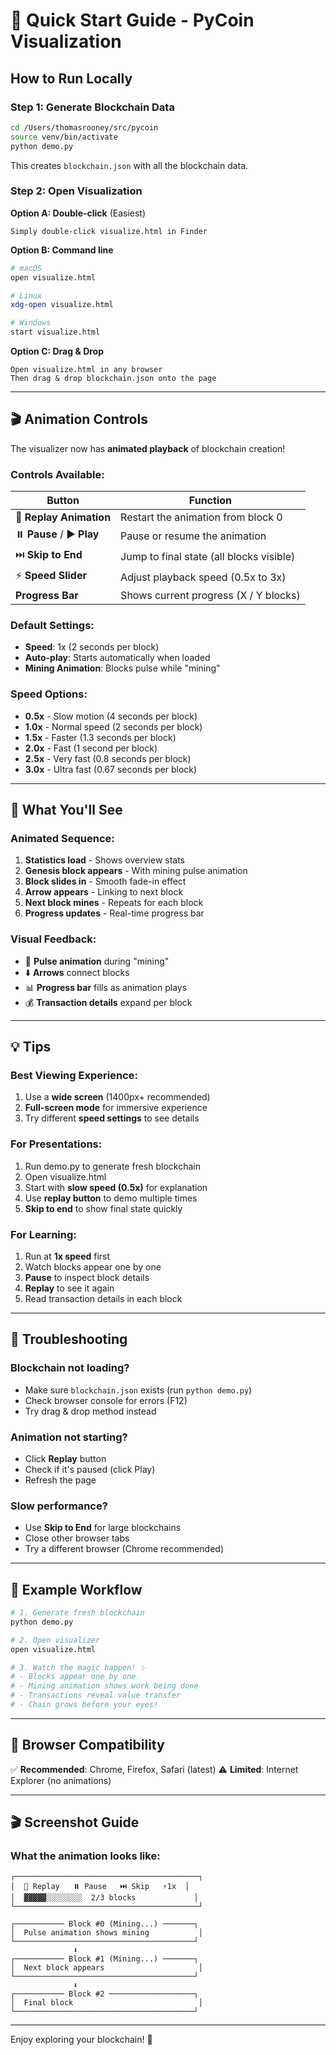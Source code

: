 # 🚀 Quick Start Guide - PyCoin Visualization

## How to Run Locally

### Step 1: Generate Blockchain Data
```bash
cd /Users/thomasrooney/src/pycoin
source venv/bin/activate
python demo.py
```

This creates `blockchain.json` with all the blockchain data.

### Step 2: Open Visualization

**Option A: Double-click** (Easiest)
```
Simply double-click visualize.html in Finder
```

**Option B: Command line**
```bash
# macOS
open visualize.html

# Linux
xdg-open visualize.html

# Windows
start visualize.html
```

**Option C: Drag & Drop**
```
Open visualize.html in any browser
Then drag & drop blockchain.json onto the page
```

---

## 🎬 Animation Controls

The visualizer now has **animated playback** of blockchain creation!

### Controls Available:

| Button | Function |
|--------|----------|
| 🔄 **Replay Animation** | Restart the animation from block 0 |
| ⏸️ **Pause** / ▶️ **Play** | Pause or resume the animation |
| ⏭️ **Skip to End** | Jump to final state (all blocks visible) |
| ⚡ **Speed Slider** | Adjust playback speed (0.5x to 3x) |
| **Progress Bar** | Shows current progress (X / Y blocks) |

### Default Settings:
- **Speed**: 1x (2 seconds per block)
- **Auto-play**: Starts automatically when loaded
- **Mining Animation**: Blocks pulse while "mining"

### Speed Options:
- **0.5x** - Slow motion (4 seconds per block)
- **1.0x** - Normal speed (2 seconds per block)
- **1.5x** - Faster (1.3 seconds per block)
- **2.0x** - Fast (1 second per block)
- **2.5x** - Very fast (0.8 seconds per block)
- **3.0x** - Ultra fast (0.67 seconds per block)

---

## 🎨 What You'll See

### Animated Sequence:
1. **Statistics load** - Shows overview stats
2. **Genesis block appears** - With mining pulse animation
3. **Block slides in** - Smooth fade-in effect
4. **Arrow appears** - Linking to next block
5. **Next block mines** - Repeats for each block
6. **Progress updates** - Real-time progress bar

### Visual Feedback:
- 🔵 **Pulse animation** during "mining"
- ⬇️ **Arrows** connect blocks
- 📊 **Progress bar** fills as animation plays
- 💰 **Transaction details** expand per block

---

## 💡 Tips

### Best Viewing Experience:
1. Use a **wide screen** (1400px+ recommended)
2. **Full-screen mode** for immersive experience
3. Try different **speed settings** to see details

### For Presentations:
1. Run demo.py to generate fresh blockchain
2. Open visualize.html
3. Start with **slow speed (0.5x)** for explanation
4. Use **replay button** to demo multiple times
5. **Skip to end** to show final state quickly

### For Learning:
1. Run at **1x speed** first
2. Watch blocks appear one by one
3. **Pause** to inspect block details
4. **Replay** to see it again
5. Read transaction details in each block

---

## 🔧 Troubleshooting

### Blockchain not loading?
- Make sure `blockchain.json` exists (run `python demo.py`)
- Check browser console for errors (F12)
- Try drag & drop method instead

### Animation not starting?
- Click **Replay** button
- Check if it's paused (click Play)
- Refresh the page

### Slow performance?
- Use **Skip to End** for large blockchains
- Close other browser tabs
- Try a different browser (Chrome recommended)

---

## 🎯 Example Workflow

```bash
# 1. Generate fresh blockchain
python demo.py

# 2. Open visualizer
open visualize.html

# 3. Watch the magic happen! ✨
# - Blocks appear one by one
# - Mining animation shows work being done
# - Transactions reveal value transfer
# - Chain grows before your eyes!
```

---

## 📱 Browser Compatibility

✅ **Recommended**: Chrome, Firefox, Safari (latest)
⚠️ **Limited**: Internet Explorer (no animations)

---

## 🎬 Screenshot Guide

### What the animation looks like:

```
┌─────────────────────────────────────────┐
│  🔄 Replay   ⏸️ Pause   ⏭️ Skip   ⚡1x  │
│  ▓▓▓▓▓░░░░░░░░  2/3 blocks             │
└─────────────────────────────────────────┘

┌─────────── Block #0 (Mining...) ───────┐
│  Pulse animation shows mining           │
└────────────────────────────────────────┘
              ⬇️
┌─────────── Block #1 (Mining...) ───────┐
│  Next block appears                     │
└────────────────────────────────────────┘
              ⬇️
┌─────────── Block #2 ───────────────────┐
│  Final block                            │
└────────────────────────────────────────┘
```

---

Enjoy exploring your blockchain! 🎉

